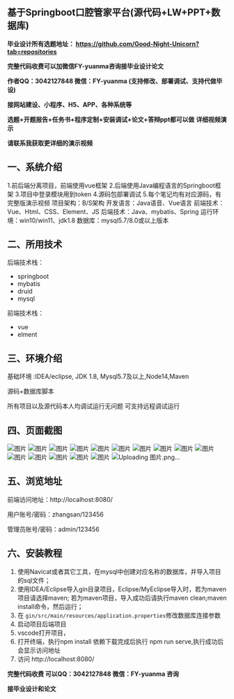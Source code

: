 ## 基于Springboot口腔管家平台(源代码+LW+PPT+数据库)
**毕业设计所有选题地址： https://github.com/Good-Night-Unicorn?tab=repositories**

**完整代码收费可以加微信FY-yuanma咨询接毕业设计论文**

**作者QQ：3042127848 微信：FY-yuanma (支持修改、部署调试、支持代做毕设)**

**接网站建设、小程序、H5、APP、各种系统等**

**选题+开题报告+任务书+程序定制+安装调试+论文+答辩ppt都可以做**
**详细视频演示**

**请联系我获取更详细的演示视频**

## 一、系统介绍

1.前后端分离项目，前端使用vue框架
2.后端使用Java编程语言的Springboot框架
3.项目中登录模块用到token
4.源码包部署调试
5.每个笔记均有对应源码，有完整版演示视频
项目架构：B/S架构
开发语言：Java语音、Vue语言
前端技术：Vue、Html、CSS、Element、JS
后端技术：Java、mybatis、Spring
运行环境：win10/win11、jdk1.8
数据库：mysql5.7/8.0或以上版本

## 二、所用技术

后端技术栈：

- springboot
- mybatis
- druid
- mysql

前端技术栈：

- vue
- elment



## 三、环境介绍

基础环境 :IDEA/eclipse, JDK 1.8, Mysql5.7及以上,Node14,Maven

源码+数据库脚本

所有项目以及源代码本人均调试运行无问题 可支持远程调试运行

## 四、页面截图
![图片](https://github.com/user-attachments/assets/1ce7926e-cab5-46ed-902f-1745eeb1a755)
![图片](https://github.com/user-attachments/assets/07526d6e-d639-4f1e-bc57-ad645f957881)
![图片](https://github.com/user-attachments/assets/9dbba070-10fe-481d-80a7-a82efe8b255f)
![图片](https://github.com/user-attachments/assets/fd3ff3e3-d2af-420c-b2fa-b6f307572df4)
![图片](https://github.com/user-attachments/assets/f3dd77c8-074f-46fc-bce3-fd29b123df36)
![图片](https://github.com/user-attachments/assets/d4a8e2e0-e6da-43b2-8256-be3f26597768)
![图片](https://github.com/user-attachments/assets/0bb3071e-36a2-476b-8ffc-0a758bac3734)
![图片](https://github.com/user-attachments/assets/8f0f9ab1-1b31-4cf2-9be7-51dd78f0ad0b)
![图片](https://github.com/user-attachments/assets/36d1557c-7455-436d-8d17-ff7d202b82f2)
![图片](https://github.com/user-attachments/assets/cb792259-b5cc-4048-bd2d-a1ee3539e9cb)
![图片](https://github.com/user-attachments/assets/f48602e9-dded-475c-943c-117616ea24a0)
![图片](https://github.com/user-attachments/assets/e39d4afd-1ba9-42ba-9e90-3e5522e43da4)
![图片](https://github.com/user-attachments/assets/118d1194-4256-4300-a385-22ee1fd8d815)
![图片](https://github.com/user-attachments/assets/8e89a6e5-f6db-41dd-9580-e4902827a7a1)
![图片](https://github.com/user-attachments/assets/d7e30c9d-ab30-45b2-a8da-b2ecafad507e)
![Uploading 图片.png…]()


## 五、浏览地址

前端访问地址：http://localhost:8080/

用户账号/密码：zhangsan/123456

管理员账号/密码：admin/123456  

## 六、安装教程

1. 使用Navicat或者其它工具，在mysql中创建对应名称的数据库，并导入项目的sql文件；
2. 使用IDEA/Eclipse导入gin目录项目，Eclipse/MyEclipse导入时，若为maven项目请选择maven;
   若为maven项目，导入成功后请执行maven clean;maven install命令，然后运行；
3. 在 `gin/src/main/resources/application.properties`修改数据库连接参数
4. 启动项目后端项目 
5. vscode打开项目，
6. 打开终端，执行npm install 依赖下载完成后执行 npm run serve,执行成功后会显示访问地址
7. 访问  http://localhost:8080/

**完整代码收费  可以QQ：3042127848 微信：FY-yuanma 咨询**

**接毕业设计和论文**
